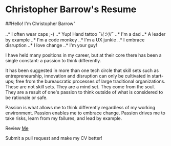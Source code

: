 # Christopher Barrow's Resume

##Hello! I'm Christopher Barrow"

..* I often wear caps ;-)
..* Yup! Hand tattoo ¯\\_(ツ)_/¯
..* I'm a dad
..* A leader by example
..* I'm a code monkey
..* I'm a UX junkie
..* I embrace disruption
..* I love change
..* I'm your guy!

I have held many positions in my career, but at their core there has been a single constant: a passion to think differently.

It has been suggested in more than one tech circle that skill sets such as entrepreneurship, innovation and disruption can only be cultivated in start-ups; free from the bureaucratic processes of large traditional organizations. These are not skill sets. They are a mind set. They come from the soul. They are a result of one's passion to think outside of what is considered to be rationale or safe.

Passion is what allows me to think differently regardless of my working environment. Passion enables me to embrace change. Passion drives me to take risks, learn from my failures, and lead by example.

Review [Me](https://www.chrisbarrow.me)


Submit a pull request and make my CV better!